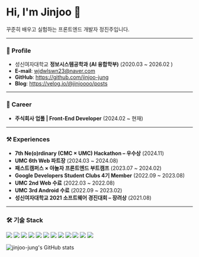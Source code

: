 
<h1 align="left">Hi, I'm Jinjoo 👋</h1>
<p align="left">
  꾸준히 배우고 실험하는 프론트엔드 개발자 정진주입니다.
</p>

---

### 📌 Profile
- 성신여자대학교 **정보시스템공학과 (AI 융합학부)** (2020.03 ~ 2026.02 )
- **E-mail**: wjdwlswn23@naver.com  
- **GitHub**: https://github.com/jinjoo-jung  
- **Blog**: https://velog.io/@jinjoooo/posts

---

### 💼 Career
- **주식회사 업폴 | Front-End Developer** (2024.02 ~ 현재)

---

### ⚒️ Experiences
- **7th Ne(o)rdinary (CMC × UMC) Hackathon – 우수상** (2024.11)
- **UMC 6th Web 파트장** (2024.03 ~ 2024.08)
- **패스트캠퍼스 × 야놀자 프론트엔드 부트캠프** (2023.07 ~ 2024.02)
- **Google Developers Student Clubs 4기 Member** (2022.09 ~ 2023.08)
- **UMC 2nd Web 수료** (2022.03 ~ 2022.08)
- **UMC 3rd Android 수료** (2022.09 ~ 2023.02)
- **성신여자대학교 2021 소프트웨어 경진대회 – 장려상** (2021.08)

---

### 🛠️ 기술 Stack
<p align="left">
  <!-- Row 1 -->
  <img src="https://img.shields.io/badge/React-61DAFB?logo=react&logoColor=000&style=for-the-badge" />
  <img src="https://img.shields.io/badge/TypeScript-3178C6?logo=typescript&logoColor=fff&style=for-the-badge" />
  <img src="https://img.shields.io/badge/TanStack%20Query%20(React%20Query)-FF4154?logo=reactquery&logoColor=fff&style=for-the-badge" />
  <img src="https://img.shields.io/badge/React%20Router-CA4245?logo=reactrouter&logoColor=fff&style=for-the-badge" />
  <img src="https://img.shields.io/badge/Axios-5A29E4?logo=axios&logoColor=fff&style=for-the-badge" />
  <img src="https://img.shields.io/badge/Three.js-000000?logo=threedotjs&logoColor=fff&style=for-the-badge" />
  <!-- Row 2 -->
  <img src="https://img.shields.io/badge/SSE-333333?style=for-the-badge" />
  <img src="https://img.shields.io/badge/Zustand-444444?style=for-the-badge" />
  <img src="https://img.shields.io/badge/ESLint-4B32C3?logo=eslint&logoColor=fff&style=for-the-badge" />
  <img src="https://img.shields.io/badge/Prettier-F7B93E?logo=prettier&logoColor=000&style=for-the-badge" />
  <img src="https://img.shields.io/badge/GitHub-181717?logo=github&logoColor=fff&style=for-the-badge" />
  <img src="https://img.shields.io/badge/Vercel-000000?logo=vercel&logoColor=fff&style=for-the-badge" />
</p>


<!-- 헤더 & 배지 -->
<p align="left">
  <img src="https://github-readme-stats.vercel.app/api?username=jinjoo-jung" alt="jinjoo-jung's GitHub stats" />
</p>


